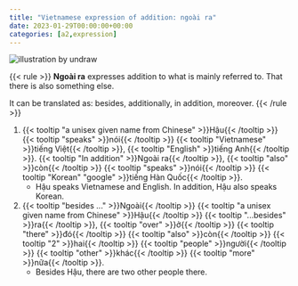 ```yaml
---
title: "Vietnamese expression of addition: ngoài ra"
date: 2023-01-29T00:00:00+00:00
categories: [a2,expression]
---
```


![illustration by undraw](/images/undraw/undraw_add_document_re_mbjx.png)

{{< rule >}}
**Ngoài ra** expresses addition to what is mainly referred to.
That there is also something else.

It can be translated as: besides, additionally, in addition, moreover.
{{< /rule >}}

1. {{< tooltip "a unisex given name from Chinese" >}}Hậu{{< /tooltip >}}
   {{< tooltip "speaks" >}}nói{{< /tooltip >}}
   {{< tooltip "Vietnamese" >}}tiếng Việt{{< /tooltip >}},
   {{< tooltip "English" >}}tiếng Anh{{< /tooltip >}}.
   {{< tooltip "In addition" >}}Ngoài ra{{< /tooltip >}},
   {{< tooltip "also" >}}còn{{< /tooltip >}}
   {{< tooltip "speaks" >}}nói{{< /tooltip >}}
   {{< tooltip "Korean" "google" >}}tiếng Hàn Quốc{{< /tooltip >}}.
    - Hậu speaks Vietnamese and English. In addition, Hậu also speaks Korean.
2. {{< tooltip "besides ..." >}}Ngoài{{< /tooltip >}}
   {{< tooltip "a unisex given name from Chinese" >}}Hậu{{< /tooltip >}}
   {{< tooltip "...besides" >}}ra{{< /tooltip >}},
   {{< tooltip "over" >}}ở{{< /tooltip >}}
   {{< tooltip "there" >}}đó{{< /tooltip >}}
   {{< tooltip "also" >}}còn{{< /tooltip >}}
   {{< tooltip "2" >}}hai{{< /tooltip >}}
   {{< tooltip "people" >}}người{{< /tooltip >}}
   {{< tooltip "other" >}}khác{{< /tooltip >}}
   {{< tooltip "more" >}}nữa{{< /tooltip >}}.
    - Besides Hậu, there are two other people there.
